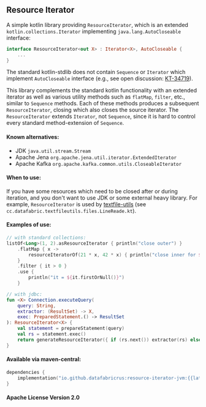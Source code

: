 ## Resource Iterator

A simple kotlin library providing `ResourceIterator`,
which is an extended `kotlin.collections.Iterator` implementing `java.lang.AutoCloseable` interface:

```kotlin
interface ResourceIterator<out X> : Iterator<X>, AutoCloseable {
    ...
}
```

The standard kotlin-stdlib does not contain `Sequence` or `Iterator` which implement `AutoCloseable` interface
(e.g., see open discussion: [KT-34719](https://youtrack.jetbrains.com/issue/KT-34719/Closeable-Sequences)).

This library complements the standard kotlin functionality with an extended iterator
as well as various utility methods such as `flatMap`, `filter`, etc., similar to `Sequence` methods.
Each of these methods produces a subsequent `ResourceIterator`, closing which also closes the source iterator.
The `ResourceIterator` extends `Iterator`, not `Sequence`, since it is hard to control every standard method-extension
of `Sequence`.

#### Known alternatives:

- JDK `java.util.stream.Stream`
- Apache Jena `org.apache.jena.util.iterator.ExtendedIterator`
- Apache Kafka `org.apache.kafka.common.utils.CloseableIterator`

#### When to use:

If you have some resources which need to be closed after or during iteration,
and you don't want to use JDK or some external heavy library.
For example, `ResourceIterator` is used by [textfile-utils](https://github.com/DataFabricRus/textfile-utils)
(see `cc.datafabric.textfileutils.files.LineReade.kt`).

#### Examples of use:

```kotlin
// with standard collections:
listOf<Long>(1, 2).asResourceIterator { println("close outer") }
    .flatMap { x ->
        resourceIteratorOf(21 * x, 42 * x) { println("close inner for $x") }
    }
    .filter { it > 0 }
    .use {
        println("it = ${it.firstOrNull()}")
    }
```

```kotlin
// with jdbc:
fun <X> Connection.executeQuery(
    query: String,
    extractor: (ResultSet) -> X,
    exec: PreparedStatement.() -> ResultSet
): ResourceIterator<X> {
    val statement = prepareStatement(query)
    val rs = statement.exec()
    return generateResourceIterator({ if (rs.next()) extractor(rs) else null }) { statement.close() }
}
```

#### Available via maven-central:

```kotlin
dependencies {
    implementation("io.github.datafabricrus:resource-iterator-jvm:{{latest_version}}")
}
```

#### Apache License Version 2.0
